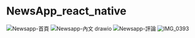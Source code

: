 # NewsApp_react_native
![Newsapp-首頁](https://user-images.githubusercontent.com/93256140/163723380-93b2f7f3-8651-453b-a121-da170ab22ac1.png)
![Newsapp-內文 drawio](https://user-images.githubusercontent.com/93256140/163723392-b87704f2-6a3d-435c-bb62-aa788e5f2d1d.png)
![Newsapp-評論](https://user-images.githubusercontent.com/93256140/163723397-8fb74791-506c-44c6-aef8-b21ee3cebb57.png)
![IMG_0393](https://user-images.githubusercontent.com/93256140/163723443-f37af613-7343-49b9-a86d-0d5863943b2e.JPG)
